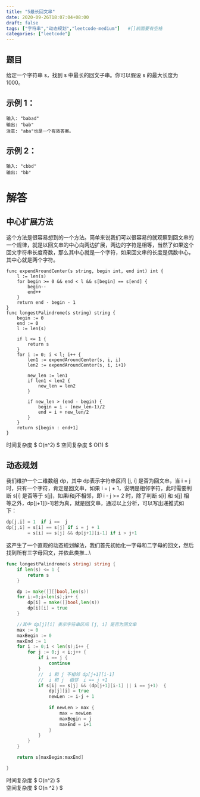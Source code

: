 ```yaml
---
title: "5最长回文串"
date: 2020-09-26T18:07:04+08:00
draft: false
tags: ["字符串","动态规划","leetcode-medium"]   #[]前面要有空格
categories: ["leetcode"]
---
```


## 题目

给定一个字符串 s，找到 s 中最长的回文子串。你可以假设 s 的最大长度为1000。<!--more-->

## 示例 1：

```
输入: "babad"
输出: "bab"
注意: "aba"也是一个有效答案。
```

## 示例 2：

```
输入: "cbbd"
输出: "bb"
```

# 解答

## 中心扩展方法

这个方法是很容易想到的一个方法。简单来说我们可以很容易的就观察到回文串的一个规律，就是以回文串的中心向两边扩展，两边的字符是相等，当然了如果这个回文字符串长度奇数，那么其中心就是一个字符，如果回文串的长度是偶数中心，其中心就是两个字符。

```
func expendAroundCenter(s string, begin int, end int) int {
    l := len(s)              
    for begin >= 0 && end < l && s[begin] == s[end] {
        begin--              
        end++                
    }                        
    return end - begin - 1   
}                            
func longestPalindrome(s string) string {
    begin := 0               
    end := 0                 
    l := len(s)              
                             
    if l <= 1 {              
        return s             
    }                        
    for i := 0; i < l; i++ { 
        len1 := expendAroundCenter(s, i, i)
        len2 := expendAroundCenter(s, i, i+1)
                             
        new_len := len1      
        if len1 < len2 {     
            new_len = len2   
        }                    
                             
        if new_len > (end - begin) {
            begin = i - (new_len-1)/2                                                                                                                                                                            
            end = i + new_len/2
        }                    
    }                        
    return s[begin : end+1]  
}                            
```

时间复杂度  $ O(n^2) $
空间复杂度 $ O(1) $ 



## 动态规划

我们维护一个二维数组 dp，其中 dp表示字符串区间 [j, i] 是否为回文串，当 i = j 时，只有一个字符，肯定是回文串，如果 i = j + 1，说明是相邻字符，此时需要判断 s[i] 是否等于 s[j]，如果i和j不相邻，即 i - j >= 2 时，除了判断 s[i] 和 s[j] 相等之外，dp\[j+1\]\[i-1\]若为真，就是回文串，通过以上分析，可以写出递推式如下：



```go
dp[j,i] = 1  if i ==  j 
dp[j,i] = s[i] == s[j] if i = j + 1 
        = s[i] == s[j] && dp[j+1][i-1] if i > j+1 
```



这产生了一个直观的动态规划解法，我们首先初始化一字母和二字母的回文，然后找到所有三字母回文，并依此类推…\



```go
func longestPalindrome(s string) string {
    if len(s) <= 1 {
        return s 
    }

    dp := make([][]bool,len(s))
    for i:=0;i<len(s);i++ {
		dp[i] = make([]bool,len(s))
		dp[i][i] = true 
	}

    //其中 dp[j][i] 表示字符串区间 [j, i] 是否为回文串
    max := 0 
    maxBegin := 0 
    maxEnd := 1
    for i := 0;i < len(s);i++ {
        for j := 0;j < i;j++ {
            if i == j {
                continue 
            }
            //  i 和 j 不相邻 dp[j+1][i-1]
            //  i 和 j  相邻  i == j +1  
            if s[i] == s[j] && (dp[j+1][i-1] || i == j+1)  {
                dp[j][i] = true 
                newLen := i-j + 1
        
                if newLen > max {
                    max = newLen
                    maxBegin = j 
                    maxEnd = i+1  
                }
            }
        }
    }

    return s[maxBegin:maxEnd]

}
```

时间复杂度  $ O(n^2) $  
空间复杂度 $ O(n ^2 ) $  





